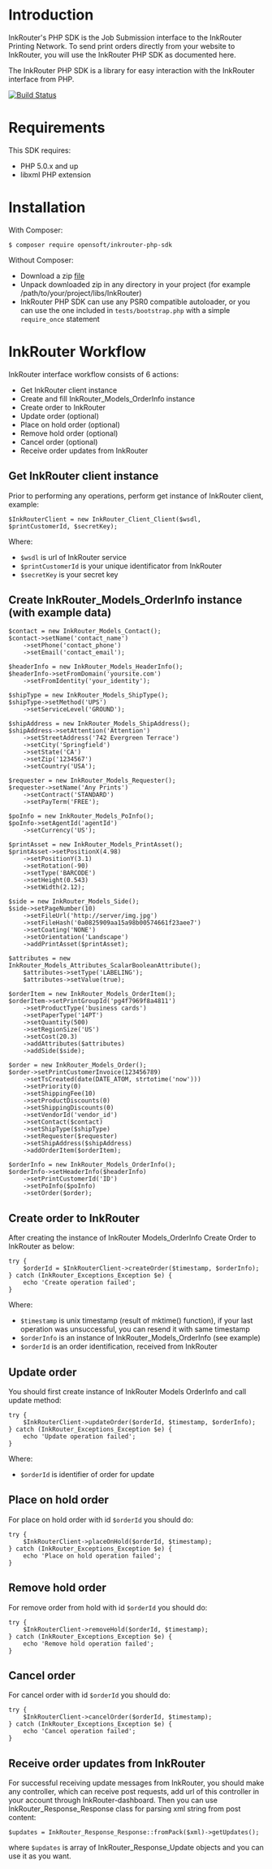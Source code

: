Introduction
============

InkRouter's PHP SDK is the Job Submission interface to the InkRouter Printing Network. To send print orders directly from your website to InkRouter, you will use
the InkRouter PHP SDK as documented here.

The InkRouter PHP SDK is a library for easy interaction with the InkRouter interface from PHP.

[![Build Status](https://travis-ci.org/opensoft/InkRouter-PHP-SDK.svg?branch=master)](https://travis-ci.org/opensoft/InkRouter-PHP-SDK)

Requirements
============

This SDK requires: 

- PHP 5.0.x and up
- libxml PHP extension

Installation
============

With Composer:

    $ composer require opensoft/inkrouter-php-sdk
    
Without Composer:

- Download a zip [file](https://github.com/opensoft/InkRouter-PHP-SDK/zipball/1.0)
- Unpack downloaded zip in any directory in your project (for example /path/to/your/project/libs/InkRouter)
- InkRouter PHP SDK can use any PSR0 compatible autoloader, or you can use the one included in `tests/bootstrap.php`
  with a simple `require_once` statement

InkRouter Workflow
==================

InkRouter interface workflow consists of 6 actions:

- Get InkRouter client instance
- Create and fill InkRouter_Models_OrderInfo instance
- Create order to InkRouter
- Update order (optional)
- Place on hold order (optional)
- Remove hold order (optional)
- Cancel order (optional)
- Receive order updates from InkRouter

Get InkRouter client instance
-----------------------
Prior to performing any operations, perform get instance of InkRouter client, example:

    $InkRouterClient = new InkRouter_Client_Client($wsdl, $printCustomerId, $secretKey);

Where:

- `$wsdl` is url of InkRouter service
- `$printCustomerId` is your unique identificator from InkRouter
- `$secretKey` is your secret key

Create InkRouter_Models_OrderInfo instance (with example data)
---------------------------------

    $contact = new InkRouter_Models_Contact();
    $contact->setName('contact_name')
        ->setPhone('contact_phone')
        ->setEmail('contact_email');

    $headerInfo = new InkRouter_Models_HeaderInfo();
    $headerInfo->setFromDomain('yoursite.com')
        ->setFromIdentity('your_identity');

    $shipType = new InkRouter_Models_ShipType();
    $shipType->setMethod('UPS')
        ->setServiceLevel('GROUND');

    $shipAddress = new InkRouter_Models_ShipAddress();
    $shipAddress->setAttention('Attention')
        ->setStreetAddress('742 Evergreen Terrace')
        ->setCity('Springfield')
        ->setState('CA')
        ->setZip('1234567')
        ->setCountry('USA');

    $requester = new InkRouter_Models_Requester();
    $requester->setName('Any Prints')
        ->setContract('STANDARD')
        ->setPayTerm('FREE');

    $poInfo = new InkRouter_Models_PoInfo();
    $poInfo->setAgentId('agentId')
        ->setCurrency('US');

    $printAsset = new InkRouter_Models_PrintAsset();
    $printAsset->setPositionX(4.98)
        ->setPositionY(3.1)
        ->setRotation(-90)
        ->setType('BARCODE')
        ->setHeight(0.543)
        ->setWidth(2.12);

    $side = new InkRouter_Models_Side();
    $side->setPageNumber(10)
        ->setFileUrl('http://server/img.jpg')
        ->setFileHash('0a0825909aa15a98b00574661f23aee7')
        ->setCoating('NONE')
        ->setOrientation('Landscape')
        ->addPrintAsset($printAsset);

    $attributes = new InkRouter_Models_Attributes_ScalarBooleanAttribute();
        $attributes->setType('LABELING');
        $attributes->setValue(true);
            
    $orderItem = new InkRouter_Models_OrderItem();
    $orderItem->setPrintGroupId('pg4f7969f8a4811')
        ->setProductType('business cards')
        ->setPaperType('14PT')
        ->setQuantity(500)
        ->setRegionSize('US')
        ->setCost(20.3)
        ->addAttributes($attributes)
        ->addSide($side);

    $order = new InkRouter_Models_Order();
    $order->setPrintCustomerInvoice(123456789)
        ->setTsCreated(date(DATE_ATOM, strtotime('now')))
        ->setPriority(0)
        ->setShippingFee(10)
        ->setProductDiscounts(0)
        ->setShippingDiscounts(0)
        ->setVendorId('vendor_id')
        ->setContact($contact)
        ->setShipType($shipType)
        ->setRequester($requester)
        ->setShipAddress($shipAddress)
        ->addOrderItem($orderItem);

    $orderInfo = new InkRouter_Models_OrderInfo();
    $orderInfo->setHeaderInfo($headerInfo)
        ->setPrintCustomerId('ID')
        ->setPoInfo($poInfo)
        ->setOrder($order);

Create order to InkRouter
--------------
After creating the instance of InkRouter Models_OrderInfo Create Order to InkRouter as below:

    try {
        $orderId = $InkRouterClient->createOrder($timestamp, $orderInfo);
    } catch (InkRouter_Exceptions_Exception $e) {
        echo 'Create operation failed';
    }
    

Where:

- `$timestamp` is unix timestamp (result of mktime() function), if your last operation was unsuccessful, you can resend it with same timestamp
- `$orderInfo` is an instance of InkRouter_Models_OrderInfo (see example)
- `$orderId` is an order identification, received from InkRouter

Update order
------------
You should first create instance of InkRouter Models OrderInfo and call update method:

    try {
        $InkRouterClient->updateOrder($orderId, $timestamp, $orderInfo);
    } catch (InkRouter_Exceptions_Exception $e) {
        echo 'Update operation failed';
    }            
    
Where:

- `$orderId` is identifier of order for update

Place on hold order
-------------------
For place on hold order with id `$orderId` you should do:
    
    try {
        $InkRouterClient->placeOnHold($orderId, $timestamp);
    } catch (InkRouter_Exceptions_Exception $e) {
        echo 'Place on hold operation failed';
    }  

Remove hold order
-----------------
For remove order from hold with id `$orderId` you should do:

    try {
        $InkRouterClient->removeHold($orderId, $timestamp);
    } catch (InkRouter_Exceptions_Exception $e) {
        echo 'Remove hold operation failed';
    }

Cancel order
-----------------
For cancel order with id `$orderId` you should do:

    try {
        $InkRouterClient->cancelOrder($orderId, $timestamp);
    } catch (InkRouter_Exceptions_Exception $e) {
        echo 'Cancel operation failed';
    }

Receive order updates from InkRouter
--------------------------
For successful receiving update messages from InkRouter, you should make any controller, which can receive post requests, add url of this controller in your account through InkRouter-dashboard. Then you can use InkRouter_Response_Response class for parsing xml string from post content:

    $updates = InkRouter_Response_Response::fromPack($xml)->getUpdates();

where `$updates` is array of InkRouter_Response_Update objects and you can use it as you want.

